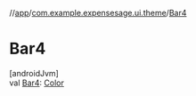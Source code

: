 //[app](../../index.md)/[com.example.expensesage.ui.theme](index.md)/[Bar4](-bar4.md)

# Bar4

[androidJvm]\
val [Bar4](-bar4.md): [Color](https://developer.android.com/reference/kotlin/androidx/compose/ui/graphics/Color.html)
